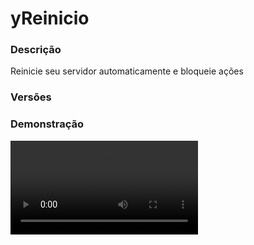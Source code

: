 # yReinicio
<secondary-label ref="management"/>

### Descrição
Reinicie seu servidor automaticamente e bloqueie ações

### Versões
<secondary-label ref="1.8"/>
<secondary-label ref="1.9"/>
<secondary-label ref="1.10"/>
<secondary-label ref="1.11"/>
<secondary-label ref="1.12"/>
<secondary-label ref="1.13"/>
<secondary-label ref="1.14"/>
<secondary-label ref="1.15"/>
<secondary-label ref="1.16"/>
<secondary-label ref="1.17"/>
<secondary-label ref="1.18"/>
<secondary-label ref="1.19"/>
<secondary-label ref="1.20"/>
<secondary-label ref="1.21"/>

### Demonstração
<video src="//www.youtube.com/watch?v=Pp1HeIrgqS4"/>


<chapter title="Comandos" id="commands" collapsible="true">
<code-block lang="plain text">/reinicio forcar - Forçar o início de um reinício
/reinicio editar - Editar um reinício
/reinicio cancelar - Cancelar um reinício
/reinicio reload - Recarrega as configurações</code-block>
</chapter>

<chapter title="Permissões" id="permissions" collapsible="true">
<code-block lang="plain text">yreinicio.usar - Permissão para o /reinicio
yreinicio.chat.bypass - Permissão para o bypass de falar no chat
yreinicio.colocar.bypass - Permissão para o bypass de colocar blocos
yreinicio.comando.bypass - Permissão para o bypass de enviar comandos
yreinicio.dropar.bypass - Permissão para o bypass de dropar itens
yreinicio.enderpearl.bypass - Permissão para o bypass de jogar enderpearl
yreinicio.interagir.bypass - Permissão para o bypass de interagir em blocos bloqueados
yreinicio.pegar.bypass - Permissão para o bypass de pegar itens
yreinicio.quebrar.bypass - Permissão para o bypass de quebrar blocos</code-block>
</chapter>



## Erros comuns
<primary-label ref="errors"/>

Antes de configurar o plugin, revise os pontos listados aqui para evitar problemas frequentes durante a configuração.

<seealso style="cards">
    <category ref="wrs">
        <a href="yplugins.md"></a>        <a href="https://ystoreplugins.com.br/plugins/detalhes/80-yReinicio">Site do plugin yReinicio</a>
    </category>
</seealso>